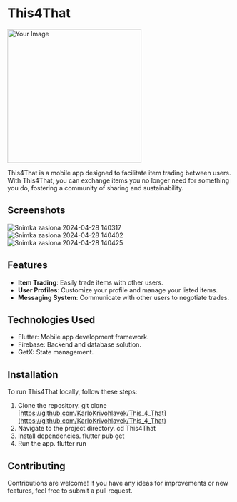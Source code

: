 # This4That
<img src="https://github.com/KarloKrivohlavek/This_4_That/assets/131522524/4ad4da9b-58f0-4efb-a7d5-5edf3c3562a3" alt="Your Image" width="300px">




This4That is a mobile app designed to facilitate item trading between users. With This4That, you can exchange items you no longer need for something you do, fostering a community of sharing and sustainability.

## Screenshots


![Snimka zaslona 2024-04-28 140317](https://github.com/KarloKrivohlavek/This_4_That/assets/131522524/af2db29b-7ecf-4b65-bc2e-c1c55332a6ee)
![Snimka zaslona 2024-04-28 140402](https://github.com/KarloKrivohlavek/This_4_That/assets/131522524/c505ee40-4f39-4114-bc9c-f16f975ed721)
![Snimka zaslona 2024-04-28 140425](https://github.com/KarloKrivohlavek/This_4_That/assets/131522524/2051c914-8508-4399-a0d6-1b6254f82e4f)


## Features

- **Item Trading**: Easily trade items with other users.
- **User Profiles**: Customize your profile and manage your listed items.
- **Messaging System**: Communicate with other users to negotiate trades.

## Technologies Used

- Flutter: Mobile app development framework.
- Firebase: Backend and database solution.
- GetX: State management.

## Installation

To run This4That locally, follow these steps:

1. Clone the repository.
  git clone [https://github.com/KarloKrivohlavek/This_4_That](https://github.com/KarloKrivohlavek/This_4_That)
2. Navigate to the project directory.
  cd This4That
3. Install dependencies.
  flutter pub get
4. Run the app.
flutter run




## Contributing

Contributions are welcome! If you have any ideas for improvements or new features, feel free to submit a pull request.


